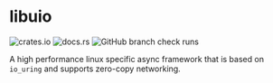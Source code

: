 # libuio

![crates.io](https://img.shields.io/crates/v/libuio.svg)
![docs.rs](https://img.shields.io/docsrs/libuio?logo=rust)
![GitHub branch check runs](https://img.shields.io/github/check-runs/uio-rs/libuio/main?logo=github&label=build)

A high performance linux specific async framework that is based on `io_uring` and supports zero-copy networking.
